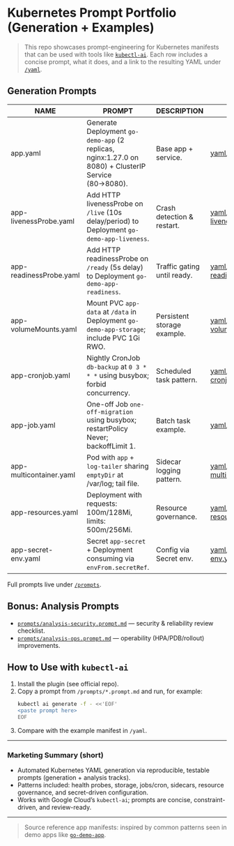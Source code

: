 # Kubernetes Prompt Portfolio (Generation + Examples)

> This repo showcases prompt-engineering for Kubernetes manifests that can be used with tools like [`kubectl-ai`](https://github.com/GoogleCloudPlatform/kubectl-ai). Each row includes a concise prompt, what it does, and a link to the resulting YAML under [`/yaml`](./yaml).

## Generation Prompts

| NAME | PROMPT | DESCRIPTION | EXAMPLE |
|---|---|---|---|
| app.yaml | Generate Deployment `go-demo-app` (2 replicas, nginx:1.27.0 on 8080) + ClusterIP Service (80→8080). | Base app + service. | [yaml/app.yaml](./yaml/app.yaml) |
| app-livenessProbe.yaml | Add HTTP livenessProbe on `/live` (10s delay/period) to Deployment `go-demo-app-liveness`. | Crash detection & restart. | [yaml/app-livenessProbe.yaml](./yaml/app-livenessProbe.yaml) |
| app-readinessProbe.yaml | Add HTTP readinessProbe on `/ready` (5s delay) to Deployment `go-demo-app-readiness`. | Traffic gating until ready. | [yaml/app-readinessProbe.yaml](./yaml/app-readinessProbe.yaml) |
| app-volumeMounts.yaml | Mount PVC `app-data` at `/data` in Deployment `go-demo-app-storage`; include PVC 1Gi RWO. | Persistent storage example. | [yaml/app-volumeMounts.yaml](./yaml/app-volumeMounts.yaml) |
| app-cronjob.yaml | Nightly CronJob `db-backup` at `0 3 * * *` using busybox; forbid concurrency. | Scheduled task pattern. | [yaml/app-cronjob.yaml](./yaml/app-cronjob.yaml) |
| app-job.yaml | One-off Job `one-off-migration` using busybox; restartPolicy Never; backoffLimit 1. | Batch task example. | [yaml/app-job.yaml](./yaml/app-job.yaml) |
| app-multicontainer.yaml | Pod with `app` + `log-tailer` sharing `emptyDir` at /var/log; tail file. | Sidecar logging pattern. | [yaml/app-multicontainer.yaml](./yaml/app-multicontainer.yaml) |
| app-resources.yaml | Deployment with requests: 100m/128Mi, limits: 500m/256Mi. | Resource governance. | [yaml/app-resources.yaml](./yaml/app-resources.yaml) |
| app-secret-env.yaml | Secret `app-secret` + Deployment consuming via `envFrom.secretRef`. | Config via Secret env. | [yaml/app-secret-env.yaml](./yaml/app-secret-env.yaml) |

Full prompts live under [`/prompts`](./prompts).

## Bonus: Analysis Prompts

- [`prompts/analysis-security.prompt.md`](./prompts/analysis-security.prompt.md) — security & reliability review checklist.  
- [`prompts/analysis-ops.prompt.md`](./prompts/analysis-ops.prompt.md) — operability (HPA/PDB/rollout) improvements.

## How to Use with `kubectl-ai`

1. Install the plugin (see official repo).  
2. Copy a prompt from `/prompts/*.prompt.md` and run, for example:  
   ```bash
   kubectl ai generate -f - <<'EOF'
   <paste prompt here>
   EOF
   ```
3. Compare with the example manifest in `/yaml`.

---

### Marketing Summary (short)
- Automated Kubernetes YAML generation via reproducible, testable prompts (generation + analysis tracks).
- Patterns included: health probes, storage, jobs/cron, sidecars, resource governance, and secret-driven configuration.
- Works with Google Cloud’s `kubectl-ai`; prompts are concise, constraint-driven, and review-ready.

---

> Source reference app manifests: inspired by common patterns seen in demo apps like [`go-demo-app`](https://github.com/den-vasyliev/go-demo-app).
